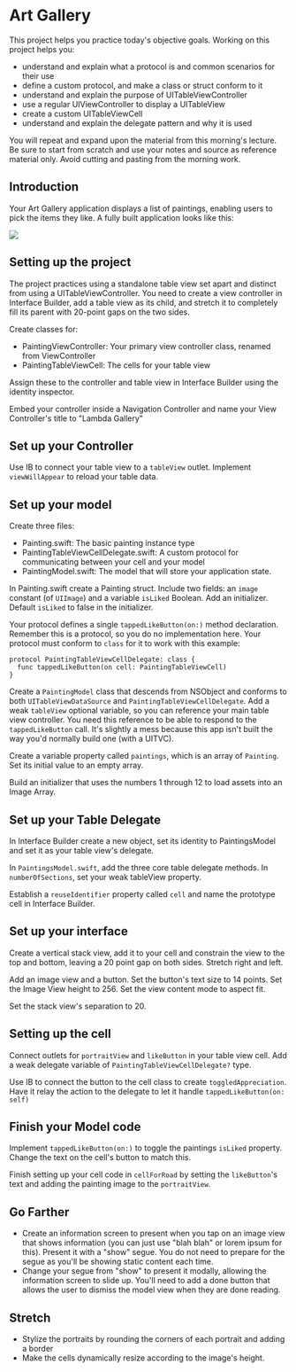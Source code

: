 # Art Gallery

This project helps you practice today's objective goals. Working on this project helps you:

- understand and explain what a protocol is and common scenarios for their use
- define a custom protocol, and make a class or struct conform to it
- understand and explain the purpose of UITableViewController
- use a regular UIViewController to display a UITableView
- create a custom UITableViewCell
- understand and explain the delegate pattern and why it is used

You will repeat and expand upon the material from this morning's lecture. Be sure to start from scratch and use your notes and source as reference material only. Avoid cutting and pasting from the morning work.

## Introduction

Your Art Gallery application displays a list of paintings, enabling users to pick the items they like. A fully built application looks like this:

![](https://user-images.githubusercontent.com/16965587/43025789-56c5fa24-8c30-11e8-999e-abec67fcad88.gif) 

## Setting up the project

The project practices using a standalone table view set apart and distinct from using a UITableViewController. You need to create a view controller in Interface Builder, add a table view as its child, and stretch it to completely fill its parent with 20-point gaps on the two sides.

Create classes for:

* PaintingViewController: Your primary view controller class, renamed from ViewController
* PaintingTableViewCell: The cells for your table view

Assign these to the controller and table view in Interface Builder using the identity inspector.

Embed your controller inside a Navigation Controller and name your View Controller's title to "Lambda Gallery"

## Set up your Controller

Use IB to connect your table view to a `tableView` outlet. Implement `viewWillAppear` to reload your table data.

## Set up your model

Create three files:

* Painting.swift: The basic painting instance type
* PaintingTableViewCellDelegate.swift: A custom protocol for communicating between your cell and your model
* PaintingModel.swift: The model that will store your application state.

In Painting.swift create a Painting struct. Include two fields: an `image` constant (of `UIImage`) and a variable `isLiked` Boolean. Add an initializer. Default `isLiked` to false in the initializer.

Your protocol defines a single `tappedLikeButton(on:)` method declaration. Remember this is a protocol, so you do no implementation here. Your protocol must conform to `class` for it to work with this example:

```
protocol PaintingTableViewCellDelegate: class {
  func tappedLikeButton(on cell: PaintingTableViewCell)
}
```

Create a `PaintingModel` class that descends from NSObject and conforms to both `UITableViewDataSource` and `PaintingTableViewCellDelegate`. Add a weak `tableView` optional variable, so you can reference your main table view controller. You need this reference to be able to respond to the `tappedLikeButton` call. It's slightly a mess because this app isn't built the way you'd normally build one (with a UITVC).

Create a variable property called `paintings`, which is an array of `Painting`. Set its initial value to an empty array.

Build an initializer that uses the numbers 1 through 12 to load assets into an Image Array.

## Set up your Table Delegate

In Interface Builder create a new object, set its identity to PaintingsModel and set it as your table view's delegate.

In `PaintingsModel.swift`, add the three core table delegate methods. In `numberOfSections`, set your weak tableView property.

Establish a `reuseIdentifier` property called `cell` and name the prototype cell in Interface Builder.

## Set up your interface

Create a vertical stack view, add it to your cell and constrain the view to the top and bottom, leaving a 20 point gap on both sides. Stretch right and left.

Add an image view and a button. Set the button's text size to 14 points. Set the Image View height to 256. Set the view content mode to aspect fit.

Set the stack view's separation to 20.

## Setting up the cell

Connect outlets for `portraitView` and `likeButton` in your table view cell.
Add a weak delegate variable of `PaintingTableViewCellDelegate?` type.

Use IB to connect the button to the cell class to create `toggledAppreciation`. Have it relay the action to the delegate to let it handle `tappedLikeButton(on: self)`


## Finish your Model code

Implement `tappedLikeButton(on:)` to toggle the paintings `isLiked` property. Change the text on the cell's button to match this.

Finish setting up your cell code in `cellForRoad` by setting the `likeButton`'s text and adding the painting image to the `portraitView`.

## Go Farther
- Create an information screen to present when you tap on an image view that shows information (you can just use "blah blah" or lorem ipsum for this). Present it with a "show" segue. You do not need to prepare for the segue as you'll be showing static content each time.
- Change your segue from "show" to present it modally, allowing the information screen to slide up. You'll need to add a done button that allows the user to dismiss the model view when they are done reading.

## Stretch

- Stylize the portraits by rounding the corners of each portrait and adding a border
- Make the cells dynamically resize according to the image's height. 
